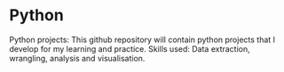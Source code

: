 # Python
Python projects:
This github repository will contain python projects that I develop for my learning and practice.
Skills used: Data extraction, wrangling, analysis and visualisation.
